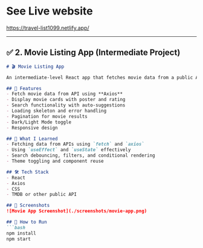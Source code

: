 # See Live website
https://travel-list1099.netlify.app/

---

## ✅ 2. **Movie Listing App (Intermediate Project)**

```markdown
# 🎬 Movie Listing App

An intermediate-level React app that fetches movie data from a public API and lets users search, filter, and view movies with pagination and loading states.

## 🚀 Features
- Fetch movie data from API using **Axios**
- Display movie cards with poster and rating
- Search functionality with auto-suggestions
- Loading skeleton and error handling
- Pagination for movie results
- Dark/Light Mode toggle
- Responsive design

## 🧠 What I Learned
- Fetching data from APIs using `fetch` and `axios`
- Using `useEffect` and `useState` effectively
- Search debouncing, filters, and conditional rendering
- Theme toggling and component reuse

## 🛠 Tech Stack
- React
- Axios
- CSS
- TMDB or other public API

## 📸 Screenshots
![Movie App Screenshot](./screenshots/movie-app.png)

## 🧪 How to Run
```bash
npm install
npm start
